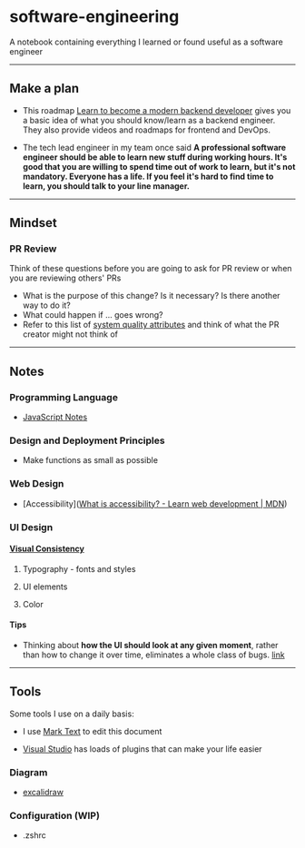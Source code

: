 # software-engineering

A notebook containing everything I learned or found useful as a software engineer

---

## Make a plan

- This roadmap [Learn to become a modern backend developer](https://roadmap.sh/backend) gives you a basic idea of what you should know/learn as a backend engineer. They also provide videos and roadmaps for frontend and DevOps.

- The tech lead engineer in my team once said **A professional software engineer should be able to learn new stuff during working hours. It's good that you are willing to spend time out of work to learn, but it's not mandatory. Everyone has a life. If you feel it's hard to find time to learn, you should talk to your line manager.**

---

## Mindset

### PR Review

Think of these questions before you are going to ask for PR review or when you are reviewing others' PRs

- What is the purpose of this change? Is it necessary? Is there another way to do it?
- What could happen if ... goes wrong?
- Refer to this list of [system quality attributes](https://en.wikipedia.org/wiki/List_of_system_quality_attributes) and think of what the PR creator might not think of

-------

## Notes

### Programming Language

* [JavaScript Notes](./notes/javascript.md)

### Design and Deployment Principles

* Make functions as small as possible

### Web Design

* [Accessibility]([What is accessibility? - Learn web development | MDN](https://developer.mozilla.org/en-US/docs/Learn/Accessibility/What_is_accessibility))

### UI Design

#### [Visual Consistency](https://uxpin.medium.com/web-ui-design-for-the-human-eye-principles-of-visual-consistency-part-2-7b5d8b647602https://uxpin.medium.com/web-ui-design-for-the-human-eye-principles-of-visual-consistency-part-2-7b5d8b647602)

1. Typography - fonts and styles

2. UI elements

3. Color

#### Tips

* Thinking about ****how the UI should look at any given moment****, rather than how to change it over time, eliminates a whole class of bugs. [link](https://reactjs.org/docs/rendering-elements.html)

---

## Tools

Some tools I use on a daily basis:

- I use [Mark Text](https://github.com/marktext/marktext) to edit this document
* [Visual Studio](https://visualstudio.microsoft.com/) has loads of plugins that can make your life easier

### Diagram

* [excalidraw](https://excalidraw.com/)

### Configuration (WIP)

* .zshrc
